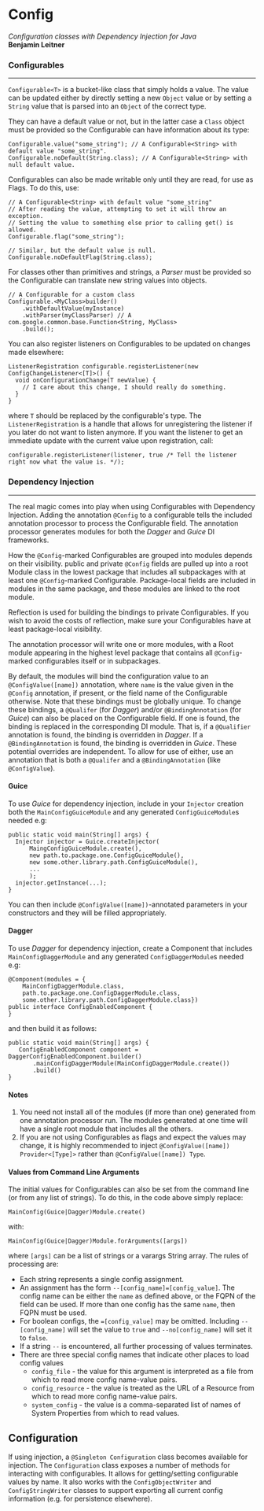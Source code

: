 # Config
*Configuration classes with Dependency Injection for Java*  
**Benjamin Leitner**

### Configurables
-----
`Configurable<T>` is a bucket-like class that simply holds a value.
The value can be updated either by directly setting a new `Object`
value or by setting a `String` value that is parsed into an `Object`
of the correct type.

They can have a default value or not, but in the latter case a `Class`
object must be provided so the Configurable can have information about
its type:

    Configurable.value("some_string"); // A Configurable<String> with default value "some_string". 
    Configurable.noDefault(String.class); // A Configurable<String> with null default value.

Configurables can also be made writable only until they are read, for
use as Flags.  To do this, use:

    // A Configurable<String> with default value "some_string" 
    // After reading the value, attempting to set it will throw an exception.
    // Setting the value to something else prior to calling get() is allowed.
    Configurable.flag("some_string");
    
    // Similar, but the default value is null.
    Configurable.noDefaultFlag(String.class);

For classes other than primitives and strings, a *Parser* must be
provided so the Configurable can translate new string values into objects.

    // A Configurable for a custom class
    Configurable.<MyClass>builder()
        .withDefaultValue(myInstance)
        .withParser(myClassParser) // A com.google.common.base.Function<String, MyClass>
        .build();

You can also register listeners on Configurables to be updated on changes made elsewhere:

    ListenerRegistration configurable.registerListener(new ConfigChangeListener<[T]>() {
      void onConfigurationChange(T newValue) {
        // I care about this change, I should really do something.
      }
    }
    
where `T` should be replaced by the configurable's type.  The `ListenerRegistration` is a handle
that allows for unregistering the listener if you later do not want to listen anymore.  If you want
the listener to get an immediate update with the current value upon registration, call:

    configurable.registerListener(listener, true /* Tell the listener right now what the value is. */);

### Dependency Injection
-----
The real magic comes into play when using Configurables with Dependency Injection. Adding the
annotation `@Config` to a configurable tells the included annotation processor to process the
Configurable field. The annotation processor generates modules for both the *Dagger* and *Guice*
DI frameworks.

How the `@Config`-marked Configurables are grouped into modules depends on their visibility.
public and private `@Config` fields are pulled up into a root Module class in the lowest package
that includes all subpackages with at least one `@Config`-marked Configurable.  Package-local fields
are included in modules in the same package, and these modules are linked to the root module.

Reflection is used for building the bindings to private Configurables.  If you wish to avoid the
 costs of reflection, make sure your Configurables have at least package-local visibility.

The annotation processor will write one or more modules, with a Root module appearing in the highest
level package that contains all `@Config`-marked configurables itself or in subpackages.

By default, the modules will bind the configuration value to an `@ConfigValue([name])` annotation,
where `name` is the value given in the `@Config` annotation, if present, or the field name of the
Configurable otherwise.  Note that these bindings must be globally unique.  To change these
bindings, a `@Qualifer` (for *Dagger*) and/or `@BindingAnnotation` (for *Guice*) can also be placed
on the Configurable field.  If one is found, the binding is replaced in the corresponding DI module.
That is, if a `@Qualifier` annotation is found, the binding is overridden in *Dagger*.  If a
`@BindingAnnotation` is found, the binding is overridden in *Guice*.  These potential overrides are
independent.  To allow for use of either, use an annotation that is both a `@Qualifer` and a
`@BindingAnnotation` (like `@ConfigValue`).

#### Guice
To use *Guice* for dependency injection, include in your `Injector` creation both the
`MainConfigGuiceModule` and any generated `ConfigGuiceModule`s needed e.g:

    public static void main(String[] args) {
      Injector injector = Guice.createInjector(
          MaingConfigGuiceModule.create(),
          new path.to.package.one.ConfigGuiceModule(),
          new some.other.library.path.ConfigGuiceModule(),
          ...
          );
      injector.getInstance(...);
    }

You can then include `@ConfigValue([name])`-annotated parameters in your constructors and they will
be filled appropriately.

#### Dagger
To use *Dagger* for dependency injection, create a Component that includes `MainConfigDaggerModule`
 and any generated `ConfigDaggerModule`s needed e.g:

    @Component(modules = {
        MainConfigDaggerModule.class,
        path.to.package.one.ConfigDaggerModule.class,
        some.other.library.path.ConfigDaggerModule.class})
    public interface ConfigEnabledComponent {
    }

and then build it as follows:

    public static void main(String[] args) {
       ConfigEnabledComponent component = DaggerConfigEnabledComponent.builder()
           .mainConfigDaggerModule(MainConfigDaggerModule.create())
           .build()
    }

#### Notes
1. You need not install all of the modules (if more than one) generated from one annotation
 processor run.  The modules generated at one time will have a single root module that includes
 all the others.
2. If you are not using Configurables as flags and expect the values may change, it is highly
  recommended to inject `@ConfigValue([name]) Provider<[Type]>` rather than
  `@ConfigValue([name]) Type`. 
   
#### Values from Command Line Arguments
The initial values for Configurables can also be set from the command line (or from any list of
strings).  To do this, in the code above simply replace:

    MainConfig(Guice|Dagger)Module.create()
    
with:

    MainConfig(Guice|Dagger)Module.forArguments([args])

where `[args]` can be a list of strings or a varargs String array.  The rules of processing are:

* Each string represents a single config assignment.
* An assignment has the form `--[config_name]=[config_value]`.  The config name can be either
the `name` as defined above, or the FQPN of the field can be used.  If more than one config has
the same `name`, then FQPN must be used.
* For boolean configs, the `=[config_value]` may be omitted.  Including `--[config_name]` will set
the value to `true` and `--no[config_name]` will set it to `false`.
* If a string `--` is encountered, all further processing of values terminates.
* There are three special config names that indicate other places to load config values
  * `config_file` - the value for this argument is interpreted as a file from which to read more
  config name-value pairs.
  * `config_resource` - the value is treated as the URL of a Resource from which to read more
  config name-value pairs.
  * `system_config` - the value is a comma-separated list of names of System Properties from which
  to read values.
 
## Configuration
If using injection, a `@Singleton Configuration` class becomes available for injection.
The `Configuration` class exposes a number of methods for interacting with configurables.  It
allows for getting/setting configurable values by name.  It also works with the
`ConfigObjectWriter` and `ConfigStringWriter` classes to support exporting all current config
information (e.g. for persistence elsewhere).